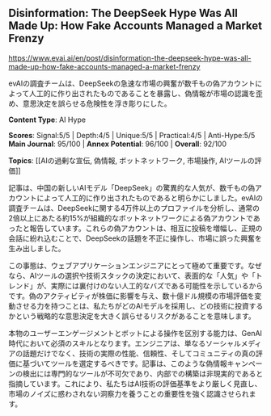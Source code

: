 ## Disinformation: The DeepSeek Hype Was All Made Up: How Fake Accounts Managed a Market Frenzy

https://www.evai.ai/en/post/disinformation-the-deepseek-hype-was-all-made-up-how-fake-accounts-managed-a-market-frenzy

evAIの調査チームは、DeepSeekの急速な市場の興奮が数千もの偽アカウントによって人工的に作り出されたものであることを暴露し、偽情報が市場の認識を歪め、意思決定を誤らせる危険性を浮き彫りにした。

**Content Type**: AI Hype

**Scores**: Signal:5/5 | Depth:4/5 | Unique:5/5 | Practical:4/5 | Anti-Hype:5/5
**Main Journal**: 95/100 | **Annex Potential**: 96/100 | **Overall**: 92/100

**Topics**: [[AIの過剰な宣伝, 偽情報, ボットネットワーク, 市場操作, AIツールの評価]]

記事は、中国の新しいAIモデル「DeepSeek」の驚異的な人気が、数千もの偽アカウントによって人工的に作り出されたものであると明らかにしました。evAIの調査チームは、DeepSeekに関する4万件以上のプロファイルを分析し、通常の2倍以上にあたる約15%が組織的なボットネットワークによる偽アカウントであったと報告しています。これらの偽アカウントは、相互に投稿を増幅し、正規の会話に紛れ込むことで、DeepSeekの話題を不正に操作し、市場に誤った興奮を生み出しました。

この事態は、ウェブアプリケーションエンジニアにとって極めて重要です。なぜなら、AIツールの選択や技術スタックの決定において、表面的な「人気」や「トレンド」が、実際には裏付けのない人工的なバズである可能性を示しているからです。偽のアクティビティが株価に影響を与え、数十億ドル規模の市場評価を変動させる力を持つことは、私たちがどのAIモデルを採用し、どの技術に投資するかという戦略的な意思決定を大きく誤らせるリスクがあることを意味します。

本物のユーザーエンゲージメントとボットによる操作を区別する能力は、GenAI時代において必須のスキルとなります。エンジニアは、単なるソーシャルメディアの話題だけでなく、技術の実際の性能、信頼性、そしてコミュニティの真の評価に基づいてツールを選定するべきです。記事は、このような偽情報キャンペーンの検出には専門的なツールが不可欠であり、内部での構築は非現実的であると指摘しています。これにより、私たちはAI技術の評価基準をより厳しく見直し、市場のノイズに惑わされない洞察力を養うことの重要性を強く認識させられます。